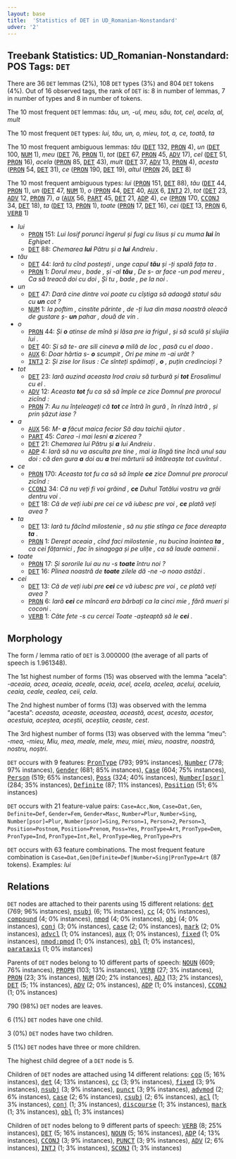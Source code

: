 ```yaml
---
layout: base
title:  'Statistics of DET in UD_Romanian-Nonstandard'
udver: '2'
---
```


## Treebank Statistics: UD_Romanian-Nonstandard: POS Tags: `DET`

There are 36 `DET` lemmas (2%), 108 `DET` types (3%) and 804 `DET` tokens (4%).
Out of 16 observed tags, the rank of `DET` is: 8 in number of lemmas, 7 in number of types and 8 in number of tokens.

The 10 most frequent `DET` lemmas: <em>tău, un, -ul, meu, său, tot, cel, acela, al, mult</em>

The 10 most frequent `DET` types:  <em>lui, tău, un, o, mieu, tot, a, ce, toată, ta</em>

The 10 most frequent ambiguous lemmas: <em>tău</em> (<tt><a href="ro_nonstandard-pos-DET.html">DET</a></tt> 132, <tt><a href="ro_nonstandard-pos-PRON.html">PRON</a></tt> 4), <em>un</em> (<tt><a href="ro_nonstandard-pos-DET.html">DET</a></tt> 100, <tt><a href="ro_nonstandard-pos-NUM.html">NUM</a></tt> 1), <em>meu</em> (<tt><a href="ro_nonstandard-pos-DET.html">DET</a></tt> 76, <tt><a href="ro_nonstandard-pos-PRON.html">PRON</a></tt> 1), <em>tot</em> (<tt><a href="ro_nonstandard-pos-DET.html">DET</a></tt> 67, <tt><a href="ro_nonstandard-pos-PRON.html">PRON</a></tt> 45, <tt><a href="ro_nonstandard-pos-ADV.html">ADV</a></tt> 17), <em>cel</em> (<tt><a href="ro_nonstandard-pos-DET.html">DET</a></tt> 51, <tt><a href="ro_nonstandard-pos-PRON.html">PRON</a></tt> 16), <em>acela</em> (<tt><a href="ro_nonstandard-pos-PRON.html">PRON</a></tt> 85, <tt><a href="ro_nonstandard-pos-DET.html">DET</a></tt> 43), <em>mult</em> (<tt><a href="ro_nonstandard-pos-DET.html">DET</a></tt> 37, <tt><a href="ro_nonstandard-pos-ADV.html">ADV</a></tt> 13, <tt><a href="ro_nonstandard-pos-PRON.html">PRON</a></tt> 4), <em>acesta</em> (<tt><a href="ro_nonstandard-pos-PRON.html">PRON</a></tt> 54, <tt><a href="ro_nonstandard-pos-DET.html">DET</a></tt> 31), <em>ce</em> (<tt><a href="ro_nonstandard-pos-PRON.html">PRON</a></tt> 190, <tt><a href="ro_nonstandard-pos-DET.html">DET</a></tt> 19), <em>altul</em> (<tt><a href="ro_nonstandard-pos-PRON.html">PRON</a></tt> 26, <tt><a href="ro_nonstandard-pos-DET.html">DET</a></tt> 8)

The 10 most frequent ambiguous types:  <em>lui</em> (<tt><a href="ro_nonstandard-pos-PRON.html">PRON</a></tt> 151, <tt><a href="ro_nonstandard-pos-DET.html">DET</a></tt> 88), <em>tău</em> (<tt><a href="ro_nonstandard-pos-DET.html">DET</a></tt> 44, <tt><a href="ro_nonstandard-pos-PRON.html">PRON</a></tt> 1), <em>un</em> (<tt><a href="ro_nonstandard-pos-DET.html">DET</a></tt> 47, <tt><a href="ro_nonstandard-pos-NUM.html">NUM</a></tt> 1), <em>o</em> (<tt><a href="ro_nonstandard-pos-PRON.html">PRON</a></tt> 44, <tt><a href="ro_nonstandard-pos-DET.html">DET</a></tt> 40, <tt><a href="ro_nonstandard-pos-AUX.html">AUX</a></tt> 6, <tt><a href="ro_nonstandard-pos-INTJ.html">INTJ</a></tt> 2), <em>tot</em> (<tt><a href="ro_nonstandard-pos-DET.html">DET</a></tt> 23, <tt><a href="ro_nonstandard-pos-ADV.html">ADV</a></tt> 12, <tt><a href="ro_nonstandard-pos-PRON.html">PRON</a></tt> 7), <em>a</em> (<tt><a href="ro_nonstandard-pos-AUX.html">AUX</a></tt> 56, <tt><a href="ro_nonstandard-pos-PART.html">PART</a></tt> 45, <tt><a href="ro_nonstandard-pos-DET.html">DET</a></tt> 21, <tt><a href="ro_nonstandard-pos-ADP.html">ADP</a></tt> 4), <em>ce</em> (<tt><a href="ro_nonstandard-pos-PRON.html">PRON</a></tt> 170, <tt><a href="ro_nonstandard-pos-CCONJ.html">CCONJ</a></tt> 34, <tt><a href="ro_nonstandard-pos-DET.html">DET</a></tt> 18), <em>ta</em> (<tt><a href="ro_nonstandard-pos-DET.html">DET</a></tt> 13, <tt><a href="ro_nonstandard-pos-PRON.html">PRON</a></tt> 1), <em>toate</em> (<tt><a href="ro_nonstandard-pos-PRON.html">PRON</a></tt> 17, <tt><a href="ro_nonstandard-pos-DET.html">DET</a></tt> 16), <em>cei</em> (<tt><a href="ro_nonstandard-pos-DET.html">DET</a></tt> 13, <tt><a href="ro_nonstandard-pos-PRON.html">PRON</a></tt> 6, <tt><a href="ro_nonstandard-pos-VERB.html">VERB</a></tt> 1)


* <em>lui</em>
  * <tt><a href="ro_nonstandard-pos-PRON.html">PRON</a></tt> 151: <em>Lui Iosif porunci îngerul și fugi cu Iisus și cu muma <b>lui</b> în Eghipet .</em>
  * <tt><a href="ro_nonstandard-pos-DET.html">DET</a></tt> 88: <em>Chemarea <b>lui</b> Pătru și a <b>lui</b> Andreiu .</em>
* <em>tău</em>
  * <tt><a href="ro_nonstandard-pos-DET.html">DET</a></tt> 44: <em>Iară tu cînd postești , unge capul <b>tău</b> și -ți spală fața ta .</em>
  * <tt><a href="ro_nonstandard-pos-PRON.html">PRON</a></tt> 1: <em>Dorul meu , bade , și -al <b>tău</b> , De s- ar face -un pod mereu , Ca să treacă doi cu doi , Și tu , bade , pe la noi .</em>
* <em>un</em>
  * <tt><a href="ro_nonstandard-pos-DET.html">DET</a></tt> 47: <em>Dară cine dintre voi poate cu cîștiga să adaogă statul său cu <b>un</b> cot ?</em>
  * <tt><a href="ro_nonstandard-pos-NUM.html">NUM</a></tt> 1: <em>Ia poftim , cinstite părinte , de -ți lua din masa noastră oleacă de gustare ș- <b>un</b> pahar , două de vin .</em>
* <em>o</em>
  * <tt><a href="ro_nonstandard-pos-PRON.html">PRON</a></tt> 44: <em>Și <b>o</b> atinse de mînă și lăsa pre ia frigul , și să sculă și slujiia lui .</em>
  * <tt><a href="ro_nonstandard-pos-DET.html">DET</a></tt> 40: <em>Și să te- are sili cineva <b>o</b> milă de loc , pasă cu el doao .</em>
  * <tt><a href="ro_nonstandard-pos-AUX.html">AUX</a></tt> 6: <em>Doar hârtia s- <b>o</b> scumpit , Ori pe mine m -ai urât ?</em>
  * <tt><a href="ro_nonstandard-pos-INTJ.html">INTJ</a></tt> 2: <em>Și zise lor Iisus : Ce sînteți spăimați , <b>o</b> , puțin credincioși ?</em>
* <em>tot</em>
  * <tt><a href="ro_nonstandard-pos-DET.html">DET</a></tt> 23: <em>Iară auzind aceasta Irod craiu să turbură și <b>tot</b> Erosalimul cu el .</em>
  * <tt><a href="ro_nonstandard-pos-ADV.html">ADV</a></tt> 12: <em>Aceasta <b>tot</b> fu ca să să împle ce zice Domnul pre prorocul zicînd :</em>
  * <tt><a href="ro_nonstandard-pos-PRON.html">PRON</a></tt> 7: <em>Au nu înțeleageți că <b>tot</b> ce întră în gură , în rînză întră , și prin șăzut iase ?</em>
* <em>a</em>
  * <tt><a href="ro_nonstandard-pos-AUX.html">AUX</a></tt> 56: <em>M- <b>a</b> făcut maica fecior Să dau taichii ajutor .</em>
  * <tt><a href="ro_nonstandard-pos-PART.html">PART</a></tt> 45: <em>Carea -i mai lesni <b>a</b> zicerea ?</em>
  * <tt><a href="ro_nonstandard-pos-DET.html">DET</a></tt> 21: <em>Chemarea lui Pătru și <b>a</b> lui Andreiu .</em>
  * <tt><a href="ro_nonstandard-pos-ADP.html">ADP</a></tt> 4: <em>Iară să nu va asculta pre tine , mai ia lîngă tine încă unul sau doi : că den gura <b>a</b> doi au <b>a</b> trei mărturii să întăreaște tot cuvîntul .</em>
* <em>ce</em>
  * <tt><a href="ro_nonstandard-pos-PRON.html">PRON</a></tt> 170: <em>Aceasta tot fu ca să să împle <b>ce</b> zice Domnul pre prorocul zicînd :</em>
  * <tt><a href="ro_nonstandard-pos-CCONJ.html">CCONJ</a></tt> 34: <em>Că nu veți fi voi grăind , <b>ce</b> Duhul Tatălui vostru va grăi dentru voi .</em>
  * <tt><a href="ro_nonstandard-pos-DET.html">DET</a></tt> 18: <em>Că de veți iubi pre cei ce vă iubesc pre voi , <b>ce</b> plată veți avea ?</em>
* <em>ta</em>
  * <tt><a href="ro_nonstandard-pos-DET.html">DET</a></tt> 13: <em>Iară tu făcînd milostenie , să nu știe stînga ce face dereapta <b>ta</b> .</em>
  * <tt><a href="ro_nonstandard-pos-PRON.html">PRON</a></tt> 1: <em>Derept aceaia , cînd faci milostenie , nu bucina înaintea <b>ta</b> , ca cei fățarnici , fac în sinagoga și pe ulițe , ca să laude oamenii .</em>
* <em>toate</em>
  * <tt><a href="ro_nonstandard-pos-PRON.html">PRON</a></tt> 17: <em>Și sororile lui au nu -s <b>toate</b> întru noi ?</em>
  * <tt><a href="ro_nonstandard-pos-DET.html">DET</a></tt> 16: <em>Pîinea noastră de <b>toate</b> zilele dă -ne -o noao astăzi .</em>
* <em>cei</em>
  * <tt><a href="ro_nonstandard-pos-DET.html">DET</a></tt> 13: <em>Că de veți iubi pre <b>cei</b> ce vă iubesc pre voi , ce plată veți avea ?</em>
  * <tt><a href="ro_nonstandard-pos-PRON.html">PRON</a></tt> 6: <em>Iară <b>cei</b> ce mîncară era bărbați ca la cinci mie , fără mueri și coconi .</em>
  * <tt><a href="ro_nonstandard-pos-VERB.html">VERB</a></tt> 1: <em>Câte fete -s cu cercei Toate -așteaptă să le <b>cei</b> .</em>

## Morphology

The form / lemma ratio of `DET` is 3.000000 (the average of all parts of speech is 1.961348).

The 1st highest number of forms (15) was observed with the lemma “acela”: <em>-aceaia, acea, aceaia, aceale, aceia, acel, acela, acelea, acelui, aceluia, ceaia, ceale, cealea, ceii, cela</em>.

The 2nd highest number of forms (13) was observed with the lemma “acesta”: <em>aceasta, aceaste, aceastea, această, acest, acesta, acestor, acestuia, aceștea, aceștii, aceștiia, ceaste, cest</em>.

The 3rd highest number of forms (13) was observed with the lemma “meu”: <em>-mea, -mieu, Miu, mea, meale, mele, meu, miei, mieu, noastre, noastră, nostru, noștri</em>.

`DET` occurs with 9 features: <tt><a href="ro_nonstandard-feat-PronType.html">PronType</a></tt> (793; 99% instances), <tt><a href="ro_nonstandard-feat-Number.html">Number</a></tt> (778; 97% instances), <tt><a href="ro_nonstandard-feat-Gender.html">Gender</a></tt> (681; 85% instances), <tt><a href="ro_nonstandard-feat-Case.html">Case</a></tt> (604; 75% instances), <tt><a href="ro_nonstandard-feat-Person.html">Person</a></tt> (519; 65% instances), <tt><a href="ro_nonstandard-feat-Poss.html">Poss</a></tt> (324; 40% instances), <tt><a href="ro_nonstandard-feat-Number-psor.html">Number[psor]</a></tt> (284; 35% instances), <tt><a href="ro_nonstandard-feat-Definite.html">Definite</a></tt> (87; 11% instances), <tt><a href="ro_nonstandard-feat-Position.html">Position</a></tt> (51; 6% instances)

`DET` occurs with 21 feature-value pairs: `Case=Acc,Nom`, `Case=Dat,Gen`, `Definite=Def`, `Gender=Fem`, `Gender=Masc`, `Number=Plur`, `Number=Sing`, `Number[psor]=Plur`, `Number[psor]=Sing`, `Person=1`, `Person=2`, `Person=3`, `Position=Postnom`, `Position=Prenom`, `Poss=Yes`, `PronType=Art`, `PronType=Dem`, `PronType=Ind`, `PronType=Int,Rel`, `PronType=Neg`, `PronType=Prs`

`DET` occurs with 63 feature combinations.
The most frequent feature combination is `Case=Dat,Gen|Definite=Def|Number=Sing|PronType=Art` (87 tokens).
Examples: <em>lui</em>


## Relations

`DET` nodes are attached to their parents using 15 different relations: <tt><a href="ro_nonstandard-dep-det.html">det</a></tt> (769; 96% instances), <tt><a href="ro_nonstandard-dep-nsubj.html">nsubj</a></tt> (6; 1% instances), <tt><a href="ro_nonstandard-dep-cc.html">cc</a></tt> (4; 0% instances), <tt><a href="ro_nonstandard-dep-compound.html">compound</a></tt> (4; 0% instances), <tt><a href="ro_nonstandard-dep-nmod.html">nmod</a></tt> (4; 0% instances), <tt><a href="ro_nonstandard-dep-obj.html">obj</a></tt> (4; 0% instances), <tt><a href="ro_nonstandard-dep-conj.html">conj</a></tt> (3; 0% instances), <tt><a href="ro_nonstandard-dep-case.html">case</a></tt> (2; 0% instances), <tt><a href="ro_nonstandard-dep-mark.html">mark</a></tt> (2; 0% instances), <tt><a href="ro_nonstandard-dep-advcl.html">advcl</a></tt> (1; 0% instances), <tt><a href="ro_nonstandard-dep-aux.html">aux</a></tt> (1; 0% instances), <tt><a href="ro_nonstandard-dep-fixed.html">fixed</a></tt> (1; 0% instances), <tt><a href="ro_nonstandard-dep-nmod-pmod.html">nmod:pmod</a></tt> (1; 0% instances), <tt><a href="ro_nonstandard-dep-obl.html">obl</a></tt> (1; 0% instances), <tt><a href="ro_nonstandard-dep-parataxis.html">parataxis</a></tt> (1; 0% instances)

Parents of `DET` nodes belong to 10 different parts of speech: <tt><a href="ro_nonstandard-pos-NOUN.html">NOUN</a></tt> (609; 76% instances), <tt><a href="ro_nonstandard-pos-PROPN.html">PROPN</a></tt> (103; 13% instances), <tt><a href="ro_nonstandard-pos-VERB.html">VERB</a></tt> (27; 3% instances), <tt><a href="ro_nonstandard-pos-PRON.html">PRON</a></tt> (23; 3% instances), <tt><a href="ro_nonstandard-pos-NUM.html">NUM</a></tt> (20; 2% instances), <tt><a href="ro_nonstandard-pos-ADJ.html">ADJ</a></tt> (13; 2% instances), <tt><a href="ro_nonstandard-pos-DET.html">DET</a></tt> (5; 1% instances), <tt><a href="ro_nonstandard-pos-ADV.html">ADV</a></tt> (2; 0% instances), <tt><a href="ro_nonstandard-pos-ADP.html">ADP</a></tt> (1; 0% instances), <tt><a href="ro_nonstandard-pos-CCONJ.html">CCONJ</a></tt> (1; 0% instances)

790 (98%) `DET` nodes are leaves.

6 (1%) `DET` nodes have one child.

3 (0%) `DET` nodes have two children.

5 (1%) `DET` nodes have three or more children.

The highest child degree of a `DET` node is 5.

Children of `DET` nodes are attached using 14 different relations: <tt><a href="ro_nonstandard-dep-cop.html">cop</a></tt> (5; 16% instances), <tt><a href="ro_nonstandard-dep-det.html">det</a></tt> (4; 13% instances), <tt><a href="ro_nonstandard-dep-cc.html">cc</a></tt> (3; 9% instances), <tt><a href="ro_nonstandard-dep-fixed.html">fixed</a></tt> (3; 9% instances), <tt><a href="ro_nonstandard-dep-nsubj.html">nsubj</a></tt> (3; 9% instances), <tt><a href="ro_nonstandard-dep-punct.html">punct</a></tt> (3; 9% instances), <tt><a href="ro_nonstandard-dep-advmod.html">advmod</a></tt> (2; 6% instances), <tt><a href="ro_nonstandard-dep-case.html">case</a></tt> (2; 6% instances), <tt><a href="ro_nonstandard-dep-csubj.html">csubj</a></tt> (2; 6% instances), <tt><a href="ro_nonstandard-dep-acl.html">acl</a></tt> (1; 3% instances), <tt><a href="ro_nonstandard-dep-conj.html">conj</a></tt> (1; 3% instances), <tt><a href="ro_nonstandard-dep-discourse.html">discourse</a></tt> (1; 3% instances), <tt><a href="ro_nonstandard-dep-mark.html">mark</a></tt> (1; 3% instances), <tt><a href="ro_nonstandard-dep-obl.html">obl</a></tt> (1; 3% instances)

Children of `DET` nodes belong to 9 different parts of speech: <tt><a href="ro_nonstandard-pos-VERB.html">VERB</a></tt> (8; 25% instances), <tt><a href="ro_nonstandard-pos-DET.html">DET</a></tt> (5; 16% instances), <tt><a href="ro_nonstandard-pos-NOUN.html">NOUN</a></tt> (5; 16% instances), <tt><a href="ro_nonstandard-pos-ADP.html">ADP</a></tt> (4; 13% instances), <tt><a href="ro_nonstandard-pos-CCONJ.html">CCONJ</a></tt> (3; 9% instances), <tt><a href="ro_nonstandard-pos-PUNCT.html">PUNCT</a></tt> (3; 9% instances), <tt><a href="ro_nonstandard-pos-ADV.html">ADV</a></tt> (2; 6% instances), <tt><a href="ro_nonstandard-pos-INTJ.html">INTJ</a></tt> (1; 3% instances), <tt><a href="ro_nonstandard-pos-SCONJ.html">SCONJ</a></tt> (1; 3% instances)

